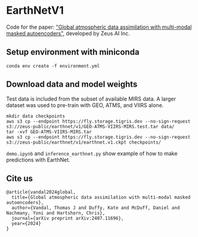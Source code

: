 # EarthNetV1

Code for the paper: ["Global atmospheric data assimilation with multi-modal masked autoencoders"](https://arxiv.org/abs/2407.11696), developed by Zeus AI Inc. 

## Setup environment with miniconda

```
conda env create -f environment.yml
```


## Download data and model weights

Test data is included from the subset of available MIRS data.  A larger dataset was used to pre-train with GEO, ATMS, and VIIRS alone.

```
mkdir data checkpoints
aws s3 cp --endpoint https://fly.storage.tigris.dev --no-sign-request s3://zeus-public/earthnet/v1/GEO-ATMS-VIIRS-MIRS.test.tar data/
tar -xvf GEO-ATMS-VIIRS-MIRS.tar
aws s3 cp --endpoint https://fly.storage.tigris.dev --no-sign-request s3://zeus-public/earthnet/v1/earthnet.v1.ckpt checkpoints/
```

`demo.ipynb` and `inference_earthnet.py` show example of how to make predictions with EarthNet. 

## Cite us

```
@article{vandal2024global,
  title={Global atmospheric data assimilation with multi-modal masked autoencoders},
  author={Vandal, Thomas J and Duffy, Kate and McDuff, Daniel and Nachmany, Yoni and Hartshorn, Chris},
  journal={arXiv preprint arXiv:2407.11696},
  year={2024}
}
```
